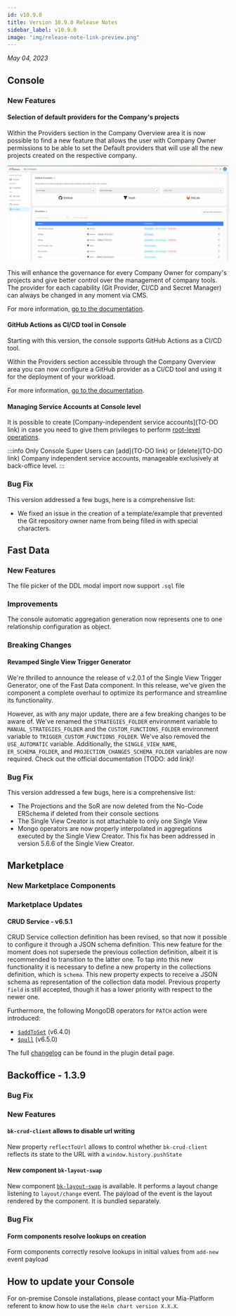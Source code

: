 ```yaml
---
id: v10.9.0
title: Version 10.9.0 Release Notes
sidebar_label: v10.9.0
image: "img/release-note-link-preview.png"
---
```


_May 04, 2023_

## Console

### New Features

#### Selection of default providers for the Company's projects

Within the Providers section in the Company Overview area it is now possible to find a new feature that allows the user with Company Owner permissions to be able to set the Default providers that will use all the new projects created on the respective company.

![Default Providers Selection](./img/v10.9_defaultProviders.png)

This will enhance the governance for every Company Owner for company's projects and give better control over the management of company tools.
The provider for each capability (Git Provider, CI/CD and Secret Manager) can always be changed in any moment via CMS.

For more information, [go to the documentation](/development_suite/set-up-infrastructure/configure-provider.mdx).

#### GitHub Actions as CI/CD tool in Console

Starting with this version, the console supports GitHub Actions as a CI/CD tool.

Within the Providers section accessible through the Company Overview area you can now configure a GitHub provider as a CI/CD tool and using it for the deployment of your workload.

For more information, [go to the documentation](/development_suite/deploy/.mdx).

#### Managing Service Accounts at Console level

It is possible to create [Company-independent service accounts](TO-DO link) in case you need to give them privileges to perform [root-level operations](/development_suite/identity-and-access-management/console-levels-and-permission-management.md).

:::info
Only Console Super Users can [add](TO-DO link) or [delete](TO-DO link) Company independent service accounts, manageable exclusively at back-office level.
:::

### Bug Fix

This version addressed a few bugs, here is a comprehensive list:

* We fixed an issue in the creation of a template/example that prevented the Git repository owner name from being filled in with special characters.

## Fast Data

### New Features

The file picker of the DDL modal import now support `.sql` file 

### Improvements

The console automatic aggregation generation now represents one to one relationship configuration as object.

### Breaking Changes

#### Revamped Single View Trigger Generator
We're thrilled to announce the release of v.2.0.1 of the Single View Trigger Generator, one of the Fast Data component. In this release, we've given the component a complete overhaul to optimize its performance and streamline its functionality.

However, as with any major update, there are a few breaking changes to be aware of. We've renamed the `STRATEGIES_FOLDER` environment variable to `MANUAL_STRATEGIES_FOLDER` and the `CUSTOM_FUNCTIONS_FOLDER` environment variable to `TRIGGER_CUSTOM_FUNCTIONS_FOLDER`. We've also removed the `USE_AUTOMATIC` variable. Additionally, the `SINGLE_VIEW_NAME`,` ER_SCHEMA_FOLDER`, and `PROJECTION_CHANGES_SCHEMA_FOLDER` variables are now required. Check out the official documentation (TODO: add link)!

### Bug Fix

This version addressed a few bugs, here is a comprehensive list:

* The Projections and the SoR are now deleted from the No-Code ERSchema if deleted from their console sections
* The Single View Creator is not attachable to only one Single View
* Mongo operators are now properly interpolated in aggregations executed by the Single View Creator. This fix has been addressed in version 5.6.6 of the Single View Creator.

## Marketplace

### New Marketplace Components

### Marketplace Updates

#### CRUD Service - v6.5.1

CRUD Service collection definition has been revised, so that now it possible to configure it through a JSON schema definition.
This new feature for the moment does not supersede the previous collection definition, albeit it is recommended to transition to the latter one.
To tap into this new functionality it is necessary to define a new property in the collections definition, which is `schema`.
This new property expects to receive a JSON schema as representation of the collection data model. Previous property `field` is still accepted, though
it has a lower priority with respect to the newer one.

Furthermore, the following MongoDB operators for `PATCH` action were introduced:

- [`$addToSet`](https://www.mongodb.com/docs/manual/reference/operator/update/addToSet/) (v6.4.0)
- [`$pull`](https://www.mongodb.com/docs/manual/reference/operator/update/pull/) (v6.5.0)

The full [changelog](https://docs.mia-platform.eu/docs/runtime_suite/crud-service/changelog) can be found in the plugin detail page.

## Backoffice - 1.3.9

### Bug Fix

### New Features

#### `bk-crud-client` allows to disable url writing

New property `reflectToUrl` allows to control whether `bk-crud-client` reflects its state to the URL with a `window.history.pushState`

#### New component `bk-layout-swap`

New component [`bk-layout-swap`](/business_suite/backoffice/components/misc.md#bk-layout-swap) is available. It performs a layout change listening to `layout/change` event. The payload of the event is the layout rendered by the component. It is bundled separately.

### Bug Fix

#### Form components resolve lookups on creation

Form components correctly resolve lookups in initial values from `add-new` event payload

## How to update your Console

For on-premise Console installations, please contact your Mia-Platform referent to know how to use the `Helm chart version X.X.X`.
